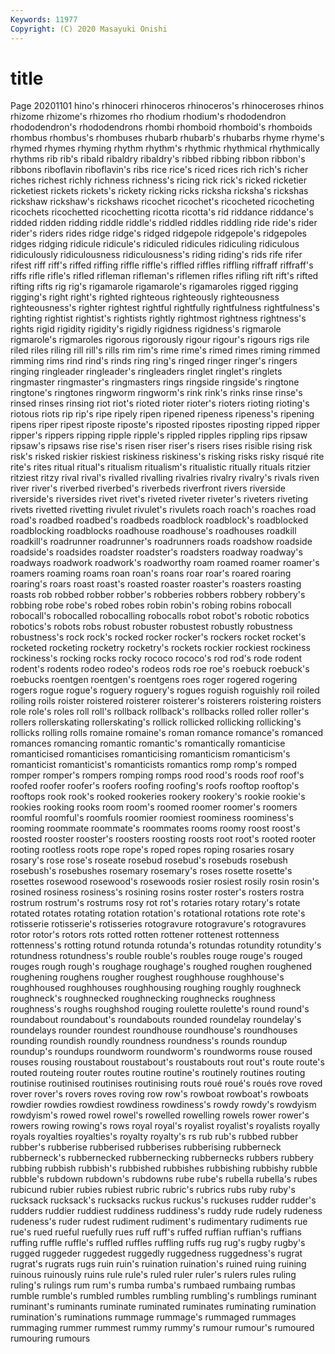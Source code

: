 ```yaml
---
Keywords: 11977
Copyright: (C) 2020 Masayuki Onishi
---
```


# title
Page 20201101
hino's rhinoceri rhinoceros rhinoceros's rhinoceroses rhinos rhizome rhizome's rhizomes rho
rhodium rhodium's rhododendron rhododendron's rhododendrons rhombi rhomboid rhomboid's rhomboids rhombus
rhombus's rhombuses rhubarb rhubarb's rhubarbs rhyme rhyme's rhymed rhymes rhyming
rhythm rhythm's rhythmic rhythmical rhythmically rhythms rib rib's ribald ribaldry
ribaldry's ribbed ribbing ribbon ribbon's ribbons riboflavin riboflavin's ribs rice
rice's riced rices rich rich's richer riches richest richly richness
richness's ricing rick rick's ricked ricketier ricketiest rickets rickets's rickety
ricking ricks ricksha ricksha's rickshas rickshaw rickshaw's rickshaws ricochet ricochet's
ricocheted ricocheting ricochets ricochetted ricochetting ricotta ricotta's rid riddance riddance's
ridded ridden ridding riddle riddle's riddled riddles riddling ride ride's
rider rider's riders rides ridge ridge's ridged ridgepole ridgepole's ridgepoles
ridges ridging ridicule ridicule's ridiculed ridicules ridiculing ridiculous ridiculously ridiculousness
ridiculousness's riding riding's rids rife rifer rifest riff riff's riffed
riffing riffle riffle's riffled riffles riffling riffraff riffraff's riffs rifle
rifle's rifled rifleman rifleman's riflemen rifles rifling rift rift's rifted
rifting rifts rig rig's rigamarole rigamarole's rigamaroles rigged rigging rigging's
right right's righted righteous righteously righteousness righteousness's righter rightest rightful
rightfully rightfulness rightfulness's righting rightist rightist's rightists rightly rightmost rightness
rightness's rights rigid rigidity rigidity's rigidly rigidness rigidness's rigmarole rigmarole's
rigmaroles rigorous rigorously rigour rigour's rigours rigs rile riled riles
riling rill rill's rills rim rim's rime rime's rimed rimes
riming rimmed rimming rims rind rind's rinds ring ring's ringed
ringer ringer's ringers ringing ringleader ringleader's ringleaders ringlet ringlet's ringlets
ringmaster ringmaster's ringmasters rings ringside ringside's ringtone ringtone's ringtones ringworm
ringworm's rink rink's rinks rinse rinse's rinsed rinses rinsing riot
riot's rioted rioter rioter's rioters rioting rioting's riotous riots rip
rip's ripe ripely ripen ripened ripeness ripeness's ripening ripens riper
ripest riposte riposte's riposted ripostes riposting ripped ripper ripper's rippers
ripping ripple ripple's rippled ripples rippling rips ripsaw ripsaw's ripsaws
rise rise's risen riser riser's risers rises risible rising risk
risk's risked riskier riskiest riskiness riskiness's risking risks risky risqué
rite rite's rites ritual ritual's ritualism ritualism's ritualistic ritually rituals
ritzier ritziest ritzy rival rival's rivalled rivalling rivalries rivalry rivalry's
rivals riven river river's riverbed riverbed's riverbeds riverfront rivers riverside
riverside's riversides rivet rivet's riveted riveter riveter's riveters riveting rivets
rivetted rivetting rivulet rivulet's rivulets roach roach's roaches road road's
roadbed roadbed's roadbeds roadblock roadblock's roadblocked roadblocking roadblocks roadhouse roadhouse's
roadhouses roadkill roadkill's roadrunner roadrunner's roadrunners roads roadshow roadside roadside's
roadsides roadster roadster's roadsters roadway roadway's roadways roadwork roadwork's roadworthy
roam roamed roamer roamer's roamers roaming roams roan roan's roans
roar roar's roared roaring roaring's roars roast roast's roasted roaster
roaster's roasters roasting roasts rob robbed robber robber's robberies robbers
robbery robbery's robbing robe robe's robed robes robin robin's robing
robins robocall robocall's robocalled robocalling robocalls robot robot's robotic robotics
robotics's robots robs robust robuster robustest robustly robustness robustness's rock
rock's rocked rocker rocker's rockers rocket rocket's rocketed rocketing rocketry
rocketry's rockets rockier rockiest rockiness rockiness's rocking rocks rocky rococo
rococo's rod rod's rode rodent rodent's rodents rodeo rodeo's rodeos
rods roe roe's roebuck roebuck's roebucks roentgen roentgen's roentgens roes
roger rogered rogering rogers rogue rogue's roguery roguery's rogues roguish
roguishly roil roiled roiling roils roister roistered roisterer roisterer's roisterers
roistering roisters role role's roles roll roll's rollback rollback's rollbacks
rolled roller roller's rollers rollerskating rollerskating's rollick rollicked rollicking rollicking's
rollicks rolling rolls romaine romaine's roman romance romance's romanced romances
romancing romantic romantic's romantically romanticise romanticised romanticises romanticising romanticism romanticism's
romanticist romanticist's romanticists romantics romp romp's romped romper romper's rompers
romping romps rood rood's roods roof roof's roofed roofer roofer's
roofers roofing roofing's roofs rooftop rooftop's rooftops rook rook's rooked
rookeries rookery rookery's rookie rookie's rookies rooking rooks room room's
roomed roomer roomer's roomers roomful roomful's roomfuls roomier roomiest roominess
roominess's rooming roommate roommate's roommates rooms roomy roost roost's roosted
rooster rooster's roosters roosting roosts root root's rooted rooter rooting
rootless roots rope rope's roped ropes roping rosaries rosary rosary's
rose rose's roseate rosebud rosebud's rosebuds rosebush rosebush's rosebushes rosemary
rosemary's roses rosette rosette's rosettes rosewood rosewood's rosewoods rosier rosiest
rosily rosin rosin's rosined rosiness rosiness's rosining rosins roster roster's
rosters rostra rostrum rostrum's rostrums rosy rot rot's rotaries rotary
rotary's rotate rotated rotates rotating rotation rotation's rotational rotations rote
rote's rotisserie rotisserie's rotisseries rotogravure rotogravure's rotogravures rotor rotor's rotors
rots rotted rotten rottener rottenest rottenness rottenness's rotting rotund rotunda
rotunda's rotundas rotundity rotundity's rotundness rotundness's rouble rouble's roubles rouge
rouge's rouged rouges rough rough's roughage roughage's roughed roughen roughened
roughening roughens rougher roughest roughhouse roughhouse's roughhoused roughhouses roughhousing roughing
roughly roughneck roughneck's roughnecked roughnecking roughnecks roughness roughness's roughs roughshod
rouging roulette roulette's round round's roundabout roundabout's roundabouts rounded roundelay
roundelay's roundelays rounder roundest roundhouse roundhouse's roundhouses rounding roundish roundly
roundness roundness's rounds roundup roundup's roundups roundworm roundworm's roundworms rouse
roused rouses rousing roustabout roustabout's roustabouts rout rout's route route's
routed routeing router routes routine routine's routinely routines routing routinise
routinised routinises routinising routs roué roué's roués rove roved rover
rover's rovers roves roving row row's rowboat rowboat's rowboats rowdier
rowdies rowdiest rowdiness rowdiness's rowdy rowdy's rowdyism rowdyism's rowed rowel
rowel's rowelled rowelling rowels rower rower's rowers rowing rowing's rows
royal royal's royalist royalist's royalists royally royals royalties royalties's royalty
royalty's rs rub rub's rubbed rubber rubber's rubberise rubberised rubberises
rubberising rubberneck rubberneck's rubbernecked rubbernecking rubbernecks rubbers rubbery rubbing rubbish
rubbish's rubbished rubbishes rubbishing rubbishy rubble rubble's rubdown rubdown's rubdowns
rube rube's rubella rubella's rubes rubicund rubier rubies rubiest rubric
rubric's rubrics rubs ruby ruby's rucksack rucksack's rucksacks ruckus ruckus's
ruckuses rudder rudder's rudders ruddier ruddiest ruddiness ruddiness's ruddy rude
rudely rudeness rudeness's ruder rudest rudiment rudiment's rudimentary rudiments rue
rue's rued rueful ruefully rues ruff ruff's ruffed ruffian ruffian's
ruffians ruffing ruffle ruffle's ruffled ruffles ruffling ruffs rug rug's
rugby rugby's rugged ruggeder ruggedest ruggedly ruggedness ruggedness's rugrat rugrat's
rugrats rugs ruin ruin's ruination ruination's ruined ruing ruining ruinous
ruinously ruins rule rule's ruled ruler ruler's rulers rules ruling
ruling's rulings rum rum's rumba rumba's rumbaed rumbaing rumbas rumble
rumble's rumbled rumbles rumbling rumbling's rumblings ruminant ruminant's ruminants ruminate
ruminated ruminates ruminating rumination rumination's ruminations rummage rummage's rummaged rummages
rummaging rummer rummest rummy rummy's rumour rumour's rumoured rumouring rumours
